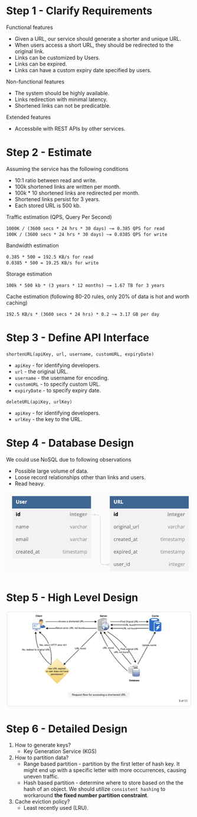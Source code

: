 # Step 1 - Clarify Requirements
Functional features
- Given a URL, our service should generate a shorter and unique URL.
- When users access a short URL, they should be redirected to the original link.
- Links can be customized by Users.
- Links can be expired.
- Links can have a custom expiry date specified by users.

Non-functional features
- The system should be highly available.
- Links redirection with minimal latency.
- Shortened links can not be predicatble.

Extended features
- Accessbile with REST APIs by other services.

# Step 2 - Estimate

Assuming the service has the following conditions
- 10:1 ratio between read and write.
- 100k shortened links are written per month.
- 100k * 10 shortened links are redirected per month.
- Shortened links persist for 3 years.
- Each stored URL is 500 kb.

Traffic estimation (QPS, Query Per Second)
```
1000K / (3600 secs * 24 hrs * 30 days) ~= 0.385 QPS for read
100K / (3600 secs * 24 hrs * 30 days) ~= 0.0385 QPS for write
```

Bandwidth estimation
```
0.385 * 500 = 192.5 KB/s for read
0.0385 * 500 = 19.25 KB/s for write
```

Storage estimation
```
100k * 500 kb * (3 years * 12 months) ~= 1.67 TB for 3 years
```

Cache estimation (following 80-20 rules, only 20% of data is hot and worth caching)
```
192.5 KB/s * (3600 secs * 24 hrs) * 0.2 ~= 3.17 GB per day
```

# Step 3 - Define API Interface
```
shortenURL(apiKey, url, username, customURL, expiryDate)
```
- `apiKey` - for identifying developers.
- `url` - the original URL.
- `username` - the username for encoding.
- `customURL` - to specify custom URL.
- `expiryDate` - to specify expiry date.

```
deleteURL(apiKey, urlKey)
```
- `apiKey` - for identifying developers.
- `urlKey` - the key to the URL.

# Step 4 - Database Design

We could use NoSQL due to following observations
- Possible large volume of data.
- Loose record relationships other than links and users.
- Read heavy.

![model](./model.png)

# Step 5 - High Level Design

![high levle design](./high-level-design.png)

# Step 6 - Detailed Design

1. How to generate keys?
   - Key Generation Service (KGS) 
2. How to partition data?
   - Range based partition - partition by the first letter of hash key. It might end up with a specific letter with more occurrences, causing uneven traffic.
   - Hash based partition - determine where to store based on the the hash of an object. We should utilize `consistent hashing` to workaround **the fixed number partition constraint**.
3. Cache eviction policy?
   - Least recently used (LRU).
